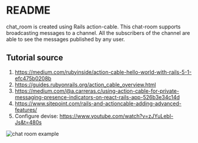 # README
chat_room is created using Rails action-cable. This chat-room supports broadcasting messages to a channel. All the subscribers of the channel are able to see the messages published by any user.

## Tutorial source
1. https://medium.com/rubyinside/action-cable-hello-world-with-rails-5-1-efc475b0208b
2. https://guides.rubyonrails.org/action_cable_overview.html
3. https://medium.com/@a.carreras.c/using-action-cable-for-private-messaging-presence-indicators-on-react-rails-app-526b3e34c14d
4. https://www.sitepoint.com/rails-and-actioncable-adding-advanced-features/
5. Configure devise: https://www.youtube.com/watch?v=zJYuLebl-Js&t=480s

![chat room example](/chat_room.gif?raw=true "Chat room example")
